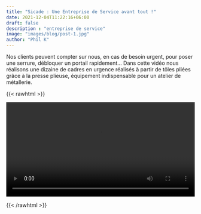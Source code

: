 ```yaml
---
title: "Sicade : Une Entreprise de Service avant tout !"
date: 2021-12-04T11:22:16+06:00
draft: false
description : "entreprise de service"
image: "images/blog/post-1.jpg"
author: "Phil K"
---
```


Nos clients peuvent compter sur nous, en cas de besoin urgent, pour poser une serrure, débloquer un portail rapidement...
Dans cette vidéo nous réalisons une dizaine de cadres en urgence réalisés à partir de tôles pliées grâce à la presse plieuse, équipement indispensable pour un atelier de métallerie.

 {{< rawhtml >}} 

<video width=100% controls autoplay>
    <source src="/videos/VID_20211203_13.mp4" type="video/webm">
    Your browser does not support the video tag.  
</video>

{{< /rawhtml >}}